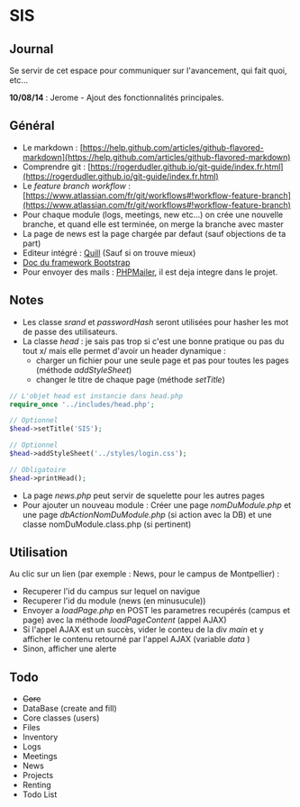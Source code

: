 SIS
===

## Journal
Se servir de cet espace pour communiquer sur l'avancement, qui fait quoi, etc...

__10/08/14__ : Jerome - Ajout des fonctionnalités principales.

## Général

* Le markdown : [https://help.github.com/articles/github-flavored-markdown](https://help.github.com/articles/github-flavored-markdown)
* Comprendre git : [https://rogerdudler.github.io/git-guide/index.fr.html](https://rogerdudler.github.io/git-guide/index.fr.html)
* Le _feature branch workflow_ : [https://www.atlassian.com/fr/git/workflows#!workflow-feature-branch](https://www.atlassian.com/fr/git/workflows#!workflow-feature-branch)
* Pour chaque module (logs, meetings, new etc...) on crée une nouvelle branche, et quand elle est terminée, on merge la branche avec master
* La page de news est la page chargée par defaut (sauf objections de ta part)
* Editeur intégré : [Quill](http://quilljs.com/) (Sauf si on trouve mieux)
* [Doc du framework Bootstrap](http://getbootstrap.com/css/#grid)
* Pour envoyer des mails : [PHPMailer](https://github.com/PHPMailer/PHPMailer), il est deja integre dans le projet.

## Notes
* Les classe _srand_ et _passwordHash_ seront utilisées pour hasher les mot de passe des utilisateurs.
* La classe _head_ : je sais pas trop si c'est une bonne pratique ou pas du tout x/ mais elle permet d'avoir un header dynamique : 
	* charger un fichier pour une seule page et pas pour toutes les pages (méthode _addStyleSheet_)
	* changer le titre de chaque page (méthode _setTitle_)

```php
// L'objet head est instancie dans head.php  
require_once '../includes/head.php';

// Optionnel
$head->setTitle('SIS');	

// Optionnel
$head->addStyleSheet('../styles/login.css');

// Obligatoire
$head->printHead();
```

* La page _news.php_ peut servir de squelette pour les autres pages
* Pour ajouter un nouveau module : Créer une page _nomDuModule.php_ et une page _dbActionNomDuModule.php_ (si action avec la DB) et une classe nomDuModule.class.php (si pertinent)


## Utilisation
Au clic sur un lien (par exemple : News, pour le campus de Montpellier) : 

* Recuperer l'id du campus sur lequel on navigue
* Recuperer l'id du module (news (en minusucule))
* Envoyer a _loadPage.php_ en POST les parametres recupérés (campus et page) avec la méthode _loadPageContent_ (appel AJAX)
* Si l'appel AJAX est un succès, vider le conteu de la div _main_ et y afficher le contenu retourné par l'appel AJAX (variable _data_ )
* Sinon, afficher une alerte


## Todo

* ~~Core~~
* DataBase (create and fill)
* Core classes (users)
* Files
* Inventory
* Logs
* Meetings
* News
* Projects
* Renting
* Todo List
